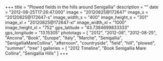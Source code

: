 +++
title = "Plowed fields in the hills around Senigallia"
description = ""
date = "2012-08-25T17:26:47.000"
image = "20120825@172647"
image_s = "20120825@172647-s"
image_width_s = "400"
image_height_s = "301"
image_xl = "20120825@172647-xl"
image_width_xl = "1000"
image_height_xl = "752"
gps_latitude = "43.7394699833333"
gps_longitude = "13.15305"
phototags = [ "2012", "2012-08", "2012-08-25", "Ancona", "Book", "Europe", "Italy", "Marche", "Senigallia", "SenigalliaMareCollina", "afternoon", "countryside", "field", "hill", "plowed", "summer", "tree" ]
galleries = [ "2012 Timeline", "Book Senigallia Mare Collina", "Senigallia Hills" ]
+++

